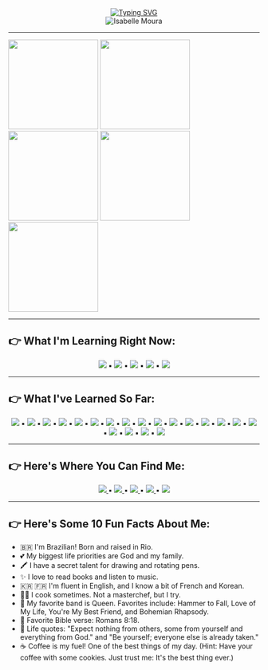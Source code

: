 <div align="center">
  <a href="https://git.io/typing-svg">
    <img src="https://readme-typing-svg.demolab.com?font=Fira+Code&weight=600&size=25&duration=2500&pause=1500&color=00BF63&center=true&vCenter=true&random=false&width=475&lines=Hello+there!%F0%9F%91%8B+Welcome%E2%9C%A8%F0%9F%A4%97" alt="Typing SVG" />
  </a>
</div>

<div align="center">
  <img src="https://cdn.discordapp.com/attachments/982051013454360579/1178875636450873395/Design_sem_nome__5_-removebg-preview.png?ex=66bd5efe&is=66bc0d7e&hm=aa9afbdaaa4a4af9ec8cb89c8583e28dd5240c9ede81c5aa19b865b7d4d8a11c&" alt="Isabelle Moura"/> 
</div>

<hr/>

<div style=display: flex>
  <img height="180em" src="http://github-profile-summary-cards.vercel.app/api/cards/profile-details?username=Isabelle-Moura&theme=aura"/>
  <img height="180em" src="https://cdn.discordapp.com/attachments/982051013454360579/1170851361697562786/tenor.gif?ex=66bd2ecd&is=66bbdd4d&hm=82ad9e05a8e470c60e9a9f1047c49fbae73f3215f66fdf132106f069a852cf2b&"/>  
  <img height="180em" src="http://github-profile-summary-cards.vercel.app/api/cards/repos-per-language?username=Isabelle-Moura&theme=aura"/>
  <img height="180em" src="http://github-profile-summary-cards.vercel.app/api/cards/stats?username=Isabelle-Moura&theme=aura"/>  
  <img height="180em" src="https://github-readme-stats.vercel.app/api/top-langs/?username=Isabelle-Moura&theme=aura"/>  
</div>

<hr/>

## **👉 What I'm Learning Right Now:**
<div align="center">
  <img src="https://img.shields.io/badge/Python-376d9c?style=for-the-badge&logo=python&logoColor=white"/> ▪ 
  <img src="https://img.shields.io/badge/Flask-41ACC0?style=for-the-badge&logo=flask&logoColor=white"/> ▪
  <img src="https://img.shields.io/badge/Sass-CC6699?style=for-the-badge&logo=sass&logoColor=white"/> ▪
  <img src="https://img.shields.io/badge/redux-%23593d88.svg?style=for-the-badge&logo=redux&logoColor=white"/> ▪
  <img src="https://img.shields.io/badge/C-00599C?style=for-the-badge&logo=c&logoColor=white"/>
</div>

<hr/>

## **👉 What I've Learned So Far:**
<div align="center">
  <img src="https://img.shields.io/badge/Nest_js-CA4261?style=for-the-badge&logo=nestjs&logoColor=white"/> ▪ 
  <img src="https://img.shields.io/badge/PostgreSQL-6841e9?style=for-the-badge&logo=postgresql&logoColor=white"/> ▪ 
  <img src="https://img.shields.io/badge/TypeORM-ff0000?style=for-the-badge&logo=orm&logoColor=white"/> ▪ 
  <img src="https://img.shields.io/badge/SQL-DB7533?style=for-the-badge&logo=mysql&logoColor=white"/> ▪ 
  <img src="https://img.shields.io/badge/HTML5-E34F26?style=for-the-badge&logo=html5&logoColor=white"/> ▪  
  <img src="https://img.shields.io/badge/CSS3-1572B6?style=for-the-badge&logo=css3&logoColor=white"/> ▪ 
  <img src="https://img.shields.io/badge/JavaScript-F7DF1E?style=for-the-badge&logo=javascript&logoColor=black"/> ▪ 
  <img src="https://img.shields.io/badge/React-20232A?style=for-the-badge&logo=react&logoColor=61DAFB"/> ▪ 
  <img src="https://img.shields.io/badge/styled--components-DB7093?style=for-the-badge&logo=styled-components&logoColor=white"/> ▪ 
  <img src="https://img.shields.io/badge/React_Router-CA4245?style=for-the-badge&logo=react-router&logoColor=white"/> ▪ 
  <img src="https://img.shields.io/badge/TypeScript-007ACC?style=for-the-badge&logo=typescript&logoColor=white"/> ▪  
  <img src="https://img.shields.io/badge/Markdown-000000?style=for-the-badge&logo=markdown&logoColor=white"/> ▪ 
  <img src="https://img.shields.io/badge/MongoDB-00593f?style=for-the-badge&logo=mongodb&logoColor=white"/> ▪ 
  <img src="https://img.shields.io/badge/Mongoose-00303f?style=for-the-badge&logo=mongoose&logoColor=white"/> ▪ 
  <img src="https://img.shields.io/badge/Node.js-43853D?style=for-the-badge&logo=node.js&logoColor=white"/> ▪ 
  <img src="https://img.shields.io/badge/Express.js-000000?style=for-the-badge&logo=express&logoColor=white"/> ▪ 
  <img src="https://img.shields.io/badge/Jest-323330?style=for-the-badge&logo=Jest&logoColor=white"/> ▪ 
  <img src="https://img.shields.io/badge/Vitest-BABACA?style=for-the-badge&logo=vitest&logoColor=white"/> ▪ 
  <img src="https://img.shields.io/badge/GIT-E44C30?style=for-the-badge&logo=git&logoColor=white"/> ▪ 
  <img src="https://img.shields.io/badge/Insomnia-black?style=for-the-badge&logo=insomnia&logoColor=5849BE"/> 
</div>

<hr/>

## **👉 Here's Where You Can Find Me:**
<div align="center">
  <a href="mailto:mourabisabelle@gmail.com" target="_blank">
    <img href="mailto:mourabisabelle@gmail.com" src="https://img.shields.io/badge/Gmail-D14836?style=for-the-badge&logo=gmail&logoColor=white"/> 
  </a> ▪
  <a href="https://github.com/Isabelle-Moura?tab=repositories" target="_blank">
    <img src="https://img.shields.io/badge/GitHub-100000?style=for-the-badge&logo=github&logoColor=white"/>  
  </a> ▪
  <a href="https://www.linkedin.com/in/isa-moura/" target="_blank">
    <img src="https://img.shields.io/badge/LinkedIn-0077B5?style=for-the-badge&logo=linkedin&logoColor=white"/> 
  </a> ▪ 
  <a href="https://medium.com/@mourabisabelle" target="_blank">
    <img src="https://img.shields.io/badge/Medium-12100E?style=for-the-badge&logo=medium&logoColor=white"/> 
  </a> ▪
  <a href="https://www.instagram.com/isa_moura112/" target="_blank">
    <img src="https://img.shields.io/badge/Instagram-E4405F?style=for-the-badge&logo=instagram&logoColor=white"/>
  </a>
</div>

<hr/>

## **👉 Here's Some 10 Fun Facts About Me:**
- 🇧🇷 I'm Brazilian! Born and raised in Rio.
- 💕 My biggest life priorities are God and my family.
- 🖍 I have a secret talent for drawing and rotating pens.
- ✨ I love to read books and listen to music.
- 🇰🇷 🇫🇷 I'm fluent in English, and I know a bit of French and Korean.
- 👩‍🍳 I cook sometimes. Not a masterchef, but I try.
- 🥁 My favorite band is Queen. Favorites include: Hammer to Fall, Love of My Life, You're My Best Friend, and Bohemian Rhapsody.
- 🛐 Favorite Bible verse: Romans 8:18.
- 💬 Life quotes: "Expect nothing from others, some from yourself and everything from God." and "Be yourself; everyone else is already taken."
- ☕ Coffee is my fuel! One of the best things of my day. (Hint: Have your coffee with some cookies. Just trust me: It's the best thing ever.)
